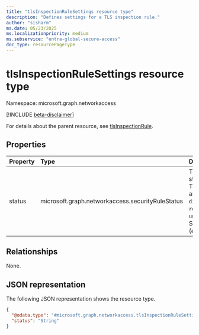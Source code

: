 ```yaml
---
title: "tlsInspectionRuleSettings resource type"
description: "Defines settings for a TLS inspection rule."
author: "sisharm"
ms.date: 05/23/2025
ms.localizationpriority: medium
ms.subservice: "entra-global-secure-access"
doc_type: resourcePageType
---
```


# tlsInspectionRuleSettings resource type

Namespace: microsoft.graph.networkaccess

[!INCLUDE [beta-disclaimer](../../includes/beta-disclaimer.md)]

For details about the parent resource, see [tlsInspectionRule](../resources/networkaccess-tlsinspectionrule.md).

## Properties
|Property|Type|Description|
|:---|:---|:---|
|status|microsoft.graph.networkaccess.securityRuleStatus|The enforcement status of the rule. The possible values are: `enabled`, `disabled`, `reportOnly`, `unknownFutureValue`. Supports `$filter` (`eq`, `ne`).|

## Relationships
None.

## JSON representation
The following JSON representation shows the resource type.
<!-- {
  "blockType": "resource",
  "@odata.type": "microsoft.graph.networkaccess.tlsInspectionRuleSettings"
}
-->
``` json
{
  "@odata.type": "#microsoft.graph.networkaccess.tlsInspectionRuleSettings",
  "status": "String"
}
```
